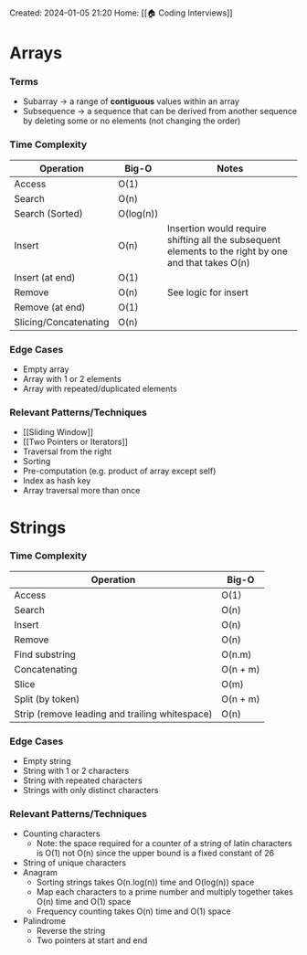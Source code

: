Created: 2024-01-05 21:20
Home: [[🏠 Coding Interviews]]

# Arrays

### Terms
- Subarray -> a range of **contiguous** values within an array
- Subsequence -> a sequence that can be derived from another sequence by deleting some or no elements (not changing the order)

### Time Complexity
| Operation             | Big-O     | Notes                                                                                                |
| --------------------- | --------- | ---------------------------------------------------------------------------------------------------- |
| Access                | O(1)      |                                                                                                      |
| Search                | O(n)      |                                                                                                      |
| Search (Sorted)       | O(log(n)) |                                                                                                      |
| Insert                | O(n)      | Insertion would require shifting all the subsequent elements to the right by one and that takes O(n) |
| Insert (at end)       | O(1)      |                                                                                                      |
| Remove                | O(n)      | See logic for insert                                                                                 |
| Remove (at end)       | O(1)      |                                                                                                      |
| Slicing/Concatenating | O(n)      |                                                                                                      |

### Edge Cases
- Empty array
- Array with 1 or 2 elements
- Array with repeated/duplicated elements


### Relevant Patterns/Techniques
- [[Sliding Window]]
- [[Two Pointers or Iterators]]
- Traversal from the right
- Sorting
- Pre-computation (e.g. product of array except self)
- Index as hash key
- Array traversal more than once

# Strings

### Time Complexity
| Operation                                      | Big-O    |
| ---------------------------------------------- | -------- |
| Access                                         | O(1)     |
| Search                                         | O(n)     |
| Insert                                         | O(n)     |
| Remove                                         | O(n)     |
| Find substring                                 | O(n.m)   |
| Concatenating                                  | O(n + m) |
| Slice                                          | O(m)     |
| Split (by token)                               | O(n + m) |
| Strip (remove leading and trailing whitespace) | O(n)     |

### Edge Cases
- Empty string
- String with 1 or 2 characters
- String with repeated characters
- Strings with only distinct characters

### Relevant Patterns/Techniques
- Counting characters
	- Note: the space required for a counter of a string of latin characters is O(1) not O(n) since the upper bound is a fixed constant of 26
- String of unique characters
- Anagram
	- Sorting strings takes O(n.log(n)) time and O(log(n)) space
	- Map each characters to a prime number and multiply together takes O(n) time and O(1) space
	- Frequency counting takes O(n) time and O(1) space
- Palindrome
	- Reverse the string
	- Two pointers at start and end